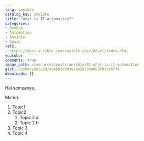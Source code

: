 ```yaml
---
lang: ansible
catalog_key: ansible
title: "What is IT Automation?"
categories:
- DevOps
- Automation
- Ansible
- Basic
refs: 
- https://docs.ansible.com/ansible-core/devel/index.html
youtube: 
comments: true
image_path: /resources/posts/ansible/01-what-is-it-automation
gist: dimMaryanto93/ab4bbfd903a7ae297349960787a45ff4
downloads: []
---
```


Hai semuanya, 

<!--more-->

Materi: 

1. Topic1
2. Topic2
    1. Topic 2.a
    2. Topic 2.b
3. Topic 3
4. Topic 4